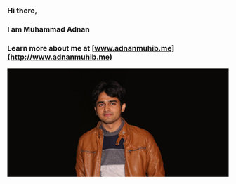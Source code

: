 ### Hi there, 
### I am Muhammad Adnan
### Learn more about me at [www.adnanmuhib.me](http://www.adnanmuhib.me)
![Profile Picture](https://github.com/AdnanMuhib/AdnanMuhib/blob/master/images/main-photo.jpg)
